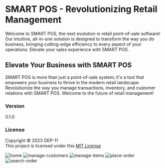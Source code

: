 # SMART POS - Revolutionizing Retail Management

Welcome to SMART POS, the next evolution in retail point-of-sale software! Our intuitive, all-in-one solution is designed to transform the way you do business, bringing cutting-edge efficiency to every aspect of your operations. Elevate your sales experience with SMART POS.

## Elevate Your Business with SMART POS

SMART POS is more than just a point-of-sale system; it's a tool that empowers your business to thrive in the modern retail landscape. Revolutionize the way you manage transactions, inventory, and customer relations with SMART POS. Welcome to the future of retail management!

### Version
0.1.0

### License
Copyright &copy; 2023 DEP-11 <br>
This project is licensed under this [MIT License](License.txt)

![home](https://github.com/IJSE-Playground/SMART_POS/assets/75952849/bea19142-8395-4ae7-8582-0e622c81a5de)
![manage-customers](https://github.com/IJSE-Playground/SMART_POS/assets/75952849/a9658a82-1380-4d0b-a9ac-cfae3b33857d)
![manage-items](https://github.com/IJSE-Playground/SMART_POS/assets/75952849/6f2fb113-4950-4b3e-9d36-a8a27c325ff8)
![place-order](https://github.com/IJSE-Playground/SMART_POS/assets/75952849/b8354664-13d6-446a-bd02-a3508839e987)
![search-order](https://github.com/IJSE-Playground/SMART_POS/assets/75952849/9756603b-b5d2-4948-92b1-e394eb6826c9)


